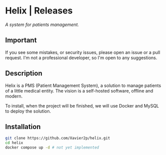# Helix | Releases

*A system for patients management.*

## Important

If you see some mistakes, or security issues, please open an issue or a pull request.
I'm not a professional developer, so I'm open to any suggestions.

## Description

Helix is a PMS (Patient Management System), a solution to manage patients of a little medical entity.
The vision is a self-hosted software, offline and modern.

To install, when the project will be finished, we will use Docker and MySQL to deploy the solution.

## Installation

```bash
git clone https://github.com/Xavier2p/helix.git
cd helix
docker compose up -d # not yet implemented
```
